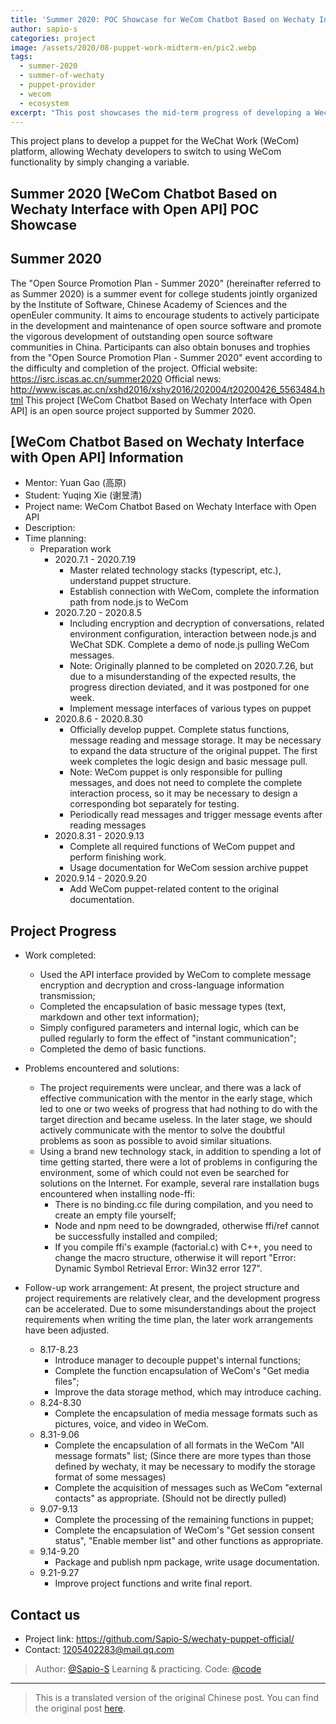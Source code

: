```yaml
---
title: 'Summer 2020: POC Showcase for WeCom Chatbot Based on Wechaty Interface with Open API'
author: sapio-s
categories: project
image: /assets/2020/08-puppet-work-midterm-en/pic2.webp
tags:
  - summer-2020
  - summer-of-wechaty
  - puppet-provider
  - wecom
  - ecosystem
excerpt: "This post showcases the mid-term progress of developing a Wechaty puppet for WeChat Work (WeCom) platform, allowing developers to switch to WeCom functionality by simply changing a variable."
---
```


This project plans to develop a puppet for the WeChat Work (WeCom) platform, allowing Wechaty developers to switch to using WeCom functionality by simply changing a variable.

## Summer 2020 [WeCom Chatbot Based on Wechaty Interface with Open API] POC Showcase

## Summer 2020

The "Open Source Promotion Plan - Summer 2020" (hereinafter referred to as Summer 2020) is a summer event for college students jointly organized by the Institute of Software, Chinese Academy of Sciences and the openEuler community. It aims to encourage students to actively participate in the development and maintenance of open source software and promote the vigorous development of outstanding open source software communities in China. Participants can also obtain bonuses and trophies from the "Open Source Promotion Plan - Summer 2020" event according to the difficulty and completion of the project.
Official website: <https://isrc.iscas.ac.cn/summer2020> Official news: <http://www.iscas.ac.cn/xshd2016/xshy2016/202004/t20200426_5563484.html>
This project [WeCom Chatbot Based on Wechaty Interface with Open API] is an open source project supported by Summer 2020.

## [WeCom Chatbot Based on Wechaty Interface with Open API] Information

- Mentor: Yuan Gao (高原)
- Student: Yuqing Xie (谢昱清)
- Project name: WeCom Chatbot Based on Wechaty Interface with Open API
- Description:
- Time planning:
  - Preparation work
    - 2020.7.1 - 2020.7.19
      - Master related technology stacks (typescript, etc.), understand puppet structure.
      - Establish connection with WeCom, complete the information path from node.js to WeCom
    - 2020.7.20 - 2020.8.5
      - Including encryption and decryption of conversations, related environment configuration, interaction between node.js and WeChat SDK. Complete a demo of node.js pulling WeCom messages.
      - Note: Originally planned to be completed on 2020.7.26, but due to a misunderstanding of the expected results, the progress direction deviated, and it was postponed for one week.
      - Implement message interfaces of various types on puppet
    - 2020.8.6 - 2020.8.30
      - Officially develop puppet. Complete status functions, message reading and message storage. It may be necessary to expand the data structure of the original puppet. The first week completes the logic design and basic message pull.
      - Note: WeCom puppet is only responsible for pulling messages, and does not need to complete the complete interaction process, so it may be necessary to design a corresponding bot separately for testing.
      - Periodically read messages and trigger message events after reading messages
    - 2020.8.31 - 2020.9.13
      - Complete all required functions of WeCom puppet and perform finishing work.
      - Usage documentation for WeCom session archive puppet
    - 2020.9.14 - 2020.9.20
      - Add WeCom puppet-related content to the original documentation.

## Project Progress

- Work completed:
  - Used the API interface provided by WeCom to complete message encryption and decryption and cross-language information transmission;
  - Completed the encapsulation of basic message types (text, markdown and other text information);
  - Simply configured parameters and internal logic, which can be pulled regularly to form the effect of "instant communication";
  - Completed the demo of basic functions.

- Problems encountered and solutions:
  - The project requirements were unclear, and there was a lack of effective communication with the mentor in the early stage, which led to one or two weeks of progress that had nothing to do with the target direction and became useless. In the later stage, we should actively communicate with the mentor to solve the doubtful problems as soon as possible to avoid similar situations.
  - Using a brand new technology stack, in addition to spending a lot of time getting started, there were a lot of problems in configuring the environment, some of which could not even be searched for solutions on the Internet. For example, several rare installation bugs encountered when installing node-ffi:
    - There is no binding.cc file during compilation, and you need to create an empty file yourself;
    - Node and npm need to be downgraded, otherwise ffi/ref cannot be successfully installed and compiled;
    - If you compile ffi's example (factorial.c) with C++, you need to change the macro structure, otherwise it will report "Error: Dynamic Symbol Retrieval Error: Win32 error 127".

- Follow-up work arrangement:
  At present, the project structure and project requirements are relatively clear, and the development progress can be accelerated. Due to some misunderstandings about the project requirements when writing the time plan, the later work arrangements have been adjusted.
  - 8.17-8.23
    - Introduce manager to decouple puppet's internal functions;
    - Complete the function encapsulation of WeCom's "Get media files";
    - Improve the data storage method, which may introduce caching.
  - 8.24-8.30
    - Complete the encapsulation of media message formats such as pictures, voice, and video in WeCom.
  - 8.31-9.06
    - Complete the encapsulation of all formats in the WeCom "All message formats" list; (Since there are more types than those defined by wechaty, it may be necessary to modify the storage format of some messages)
    - Complete the acquisition of messages such as WeCom "external contacts" as appropriate. (Should not be directly pulled)
  - 9.07-9.13
    - Complete the processing of the remaining functions in puppet;
    - Complete the encapsulation of WeCom's "Get session consent status", "Enable member list" and other functions as appropriate.
  - 9.14-9.20
    - Package and publish npm package, write usage documentation.
  - 9.21-9.27
    - Improve project functions and write final report.

## Contact us

- Project link: <https://github.com/Sapio-S/wechaty-puppet-official/>
- Contact: 1205402283@mail.qq.com

> Author: [@Sapio-S](https://github.com/Sapio-S) Learning & practicing.
> Code: [@code](https://github.com/Sapio-S/wechaty-puppet-official)

---

> This is a translated version of the original Chinese post. You can find the original post [here](/2020/08/19/puppet-work-midterm/).
